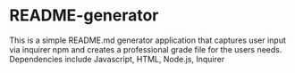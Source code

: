 # README-generator
This is a simple README.md generator application that captures user input via inquirer npm and creates a professional grade file for the users needs. Dependencies include Javascript, HTML,  Node.js, Inquirer
